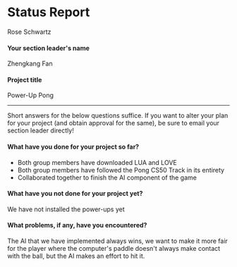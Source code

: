# Status Report

Rose Schwartz


#### Your section leader's name

 Zhengkang Fan 

#### Project title

Power-Up Pong 

***

Short answers for the below questions suffice. If you want to alter your plan for your project (and obtain approval for the same), be sure to email your section leader directly!

#### What have you done for your project so far?

- Both group members have downloaded LUA and LOVE
- Both group members have followed the Pong CS50 Track in its entirety
- Collaborated together to finish the AI component of the game 

#### What have you not done for your project yet?

We have not installed the power-ups yet 

#### What problems, if any, have you encountered?

The AI that we have implemented always wins, we want to make it more fair for the player where the computer's paddle doesn't always make contact with the ball, but the AI makes an effort to hit it. 
